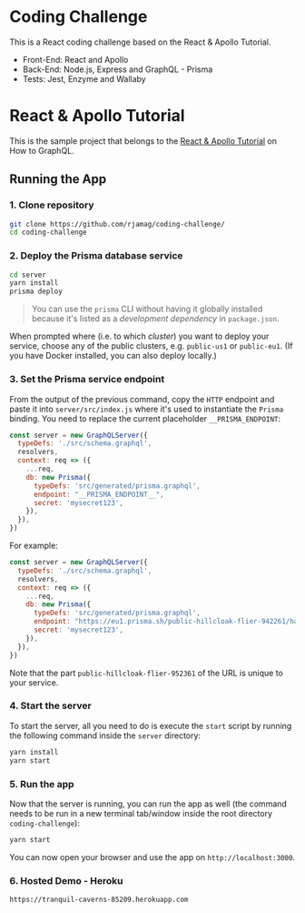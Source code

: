 # Coding Challenge

This is a React coding challenge based on the React & Apollo Tutorial.

- Front-End: React and Apollo
- Back-End: Node.js, Express and GraphQL - Prisma
- Tests: Jest, Enzyme and Wallaby

# React & Apollo Tutorial

This is the sample project that belongs to the [React & Apollo Tutorial](https://www.howtographql.com/react-apollo/0-introduction/) on How to GraphQL.

## Running the App

### 1. Clone repository

```sh
git clone https://github.com/rjamag/coding-challenge/
cd coding-challenge
```

### 2. Deploy the Prisma database service

```sh
cd server
yarn install
prisma deploy
```

> You can use the `prisma` CLI without having it globally installed because it's listed as a _development dependency_ in `package.json`.

When prompted where (i.e. to which _cluster_) you want to deploy your service, choose any of the public clusters, e.g. `public-us1` or `public-eu1`. (If you have Docker installed, you can also deploy locally.)

### 3. Set the Prisma service endpoint

From the output of the previous command, copy the `HTTP` endpoint and paste it into `server/src/index.js` where it's used to instantiate the `Prisma` binding. You need to replace the current placeholder `__PRISMA_ENDPOINT`:

```js
const server = new GraphQLServer({
  typeDefs: './src/schema.graphql',
  resolvers,
  context: req => ({
    ...req,
    db: new Prisma({
      typeDefs: 'src/generated/prisma.graphql',
      endpoint: "__PRISMA_ENDPOINT__",
      secret: 'mysecret123',
    }),
  }),
})
```

For example:

```js
const server = new GraphQLServer({
  typeDefs: './src/schema.graphql',
  resolvers,
  context: req => ({
    ...req,
    db: new Prisma({
      typeDefs: 'src/generated/prisma.graphql',
      endpoint: "https://eu1.prisma.sh/public-hillcloak-flier-942261/hackernews-graphql-js/dev",
      secret: 'mysecret123',
    }),
  }),
})
```

Note that the part `public-hillcloak-flier-952361` of the URL is unique to your service.

### 4. Start the server

To start the server, all you need to do is execute the `start` script by running the following command inside the `server` directory:

```sh
yarn install
yarn start
```

### 5. Run the app

Now that the server is running, you can run the app as well (the command needs to be run in a new terminal tab/window inside the root directory `coding-challenge`):

```sh
yarn start
```

You can now open your browser and use the app on `http://localhost:3000`.


### 6. Hosted Demo - Heroku

`https://tranquil-caverns-85209.herokuapp.com`